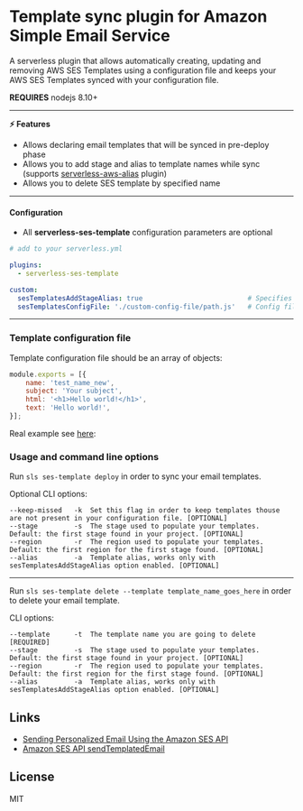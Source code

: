 Template sync plugin for Amazon Simple Email Service
===

A serverless plugin that allows automatically creating, updating and removing AWS SES Templates using a configuration file and keeps your AWS SES Templates synced with your configuration file.

**REQUIRES** nodejs 8.10+

---
**:zap: Features**

- Allows declaring email templates that will be synced in pre-deploy phase
- Allows you to add stage and alias to template names while sync (supports [serverless-aws-alias](https://github.com/HyperBrain/serverless-aws-alias) plugin)
- Allows you to delete SES template by specified name
---
#### Configuration

* All **serverless-ses-template** configuration parameters are optional

```yaml
# add to your serverless.yml

plugins:
  - serverless-ses-template

custom:
  sesTemplatesAddStageAlias: true                          # Specifies whether to add stage and alias to template name
  sesTemplatesConfigFile: './custom-config-file/path.js'   # Config file path (default './ses-email-templates/index.js')
```
---

### Template configuration file

Template configuration file should be an array of objects:
```javascript
module.exports = [{
    name: 'test_name_new',
    subject: 'Your subject',
    html: '<h1>Hello world!</h1>',
    text: 'Hello world!',
}];
```

Real example see [here](ses-email-templates/index.js):

### Usage and command line options

Run `sls ses-template deploy` in order to sync your email templates.

Optional CLI options:
```
--keep-missed   -k  Set this flag in order to keep templates thouse are not present in your configuration file. [OPTIONAL]
--stage         -s  The stage used to populate your templates. Default: the first stage found in your project. [OPTIONAL]
--region        -r  The region used to populate your templates. Default: the first region for the first stage found. [OPTIONAL]
--alias         -a  Template alias, works only with sesTemplatesAddStageAlias option enabled. [OPTIONAL]
```
---

Run `sls ses-template delete --template template_name_goes_here` in order to delete your email template.

CLI options:

```
--template      -t  The template name you are going to delete [REQUIRED]
--stage         -s  The stage used to populate your templates. Default: the first stage found in your project. [OPTIONAL]
--region        -r  The region used to populate your templates. Default: the first region for the first stage found. [OPTIONAL]
--alias         -a  Template alias, works only with sesTemplatesAddStageAlias option enabled. [OPTIONAL]
```

## Links

- [Sending Personalized Email Using the Amazon SES API](https://docs.aws.amazon.com/ses/latest/DeveloperGuide/send-personalized-email-api.html)
- [Amazon SES API sendTemplatedEmail](https://docs.aws.amazon.com/AWSJavaScriptSDK/latest/AWS/SES.html#sendTemplatedEmail-property)

## License

MIT
